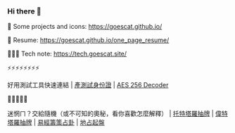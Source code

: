 ### Hi there 👋

<!--
**goescat/goescat** is a ✨ _special_ ✨ repository because its `README.md` (this file) appears on your GitHub profile.

Here are some ideas to get you started:

- 🔭 I’m currently working on ...
- 🌱 I’m currently learning ...
- 👯 I’m looking to collaborate on ...
- 🤔 I’m looking for help with ...
- 💬 Ask me about ...
- 📫 How to reach me: ...
- 😄 Pronouns: ...
- ⚡ Fun fact: ...
-->

🔭 Some projects and icons: https://goescat.github.io/

🌱 Resume: https://goescat.github.io/one_page_resume/

👩🏻‍💻 Tech note: https://tech.goescat.site/

⚡⚡⚡⚡⚡⚡⚡⚡

好用測試工具快速連結 | [產測試身份證](https://goescat.github.io/test_id_card_gen/) | [AES 256 Decoder](https://goescat.github.io/aes-256-cbc-decoder/)

🔮🔮🔮🔮🔮

迷惘ㄇ？交給隨機（或不可知的奧秘，看你喜歡怎麼解釋） | [托特塔羅抽牌](https://goescat.github.io/tarot/thoth_tarot.html) | [偉特塔羅抽牌](https://goescat.github.io/tarot/tarot.html) | [易經籌策占卦](https://goescat.github.io/iching_test.html) | [地占起盤](https://goescat.github.io/geomancy.html)







